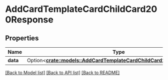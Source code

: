 # AddCardTemplateCardChildCard200Response

## Properties

Name | Type | Description | Notes
------------ | ------------- | ------------- | -------------
**data** | Option<[**crate::models::AddCardTemplateCardChildCard200ResponseData**](addCardTemplateCardChildCard_200_response_data.md)> |  | [optional]

[[Back to Model list]](../README.md#documentation-for-models) [[Back to API list]](../README.md#documentation-for-api-endpoints) [[Back to README]](../README.md)


